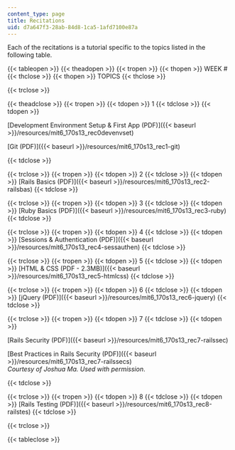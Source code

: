 ```yaml
---
content_type: page
title: Recitations
uid: d7a647f3-28ab-84d8-1ca5-1afd7100e87a
---
```


Each of the recitations is a tutorial specific to the topics listed in the following table.

{{< tableopen >}}
{{< theadopen >}}
{{< tropen >}}
{{< thopen >}}
WEEK #
{{< thclose >}}
{{< thopen >}}
TOPICS
{{< thclose >}}

{{< trclose >}}

{{< theadclose >}}
{{< tropen >}}
{{< tdopen >}}
1
{{< tdclose >}}
{{< tdopen >}}


[Development Environment Setup & First App (PDF)]({{< baseurl >}}/resources/mit6_170s13_rec0devenvset)

[Git (PDF)]({{< baseurl >}}/resources/mit6_170s13_rec1-git)


{{< tdclose >}}

{{< trclose >}}
{{< tropen >}}
{{< tdopen >}}
2
{{< tdclose >}}
{{< tdopen >}}
[Rails Basics (PDF)]({{< baseurl >}}/resources/mit6_170s13_rec2-railsbas)
{{< tdclose >}}

{{< trclose >}}
{{< tropen >}}
{{< tdopen >}}
3
{{< tdclose >}}
{{< tdopen >}}
[Ruby Basics (PDF)]({{< baseurl >}}/resources/mit6_170s13_rec3-ruby)
{{< tdclose >}}

{{< trclose >}}
{{< tropen >}}
{{< tdopen >}}
4
{{< tdclose >}}
{{< tdopen >}}
[Sessions & Authentication (PDF)]({{< baseurl >}}/resources/mit6_170s13_rec4-sessauthen)
{{< tdclose >}}

{{< trclose >}}
{{< tropen >}}
{{< tdopen >}}
5
{{< tdclose >}}
{{< tdopen >}}
[HTML & CSS (PDF - 2.3MB)]({{< baseurl >}}/resources/mit6_170s13_rec5-htmlcss)
{{< tdclose >}}

{{< trclose >}}
{{< tropen >}}
{{< tdopen >}}
6
{{< tdclose >}}
{{< tdopen >}}
[jQuery (PDF)]({{< baseurl >}}/resources/mit6_170s13_rec6-jquery)
{{< tdclose >}}

{{< trclose >}}
{{< tropen >}}
{{< tdopen >}}
7
{{< tdclose >}}
{{< tdopen >}}


[Rails Security (PDF)]({{< baseurl >}}/resources/mit6_170s13_rec7-railssec)

[Best Practices in Rails Security (PDF)]({{< baseurl >}}/resources/mit6_170s13_rec7-railssecs)  
_Courtesy of Joshua Ma. Used with permission_.


{{< tdclose >}}

{{< trclose >}}
{{< tropen >}}
{{< tdopen >}}
8
{{< tdclose >}}
{{< tdopen >}}
[Rails Testing (PDF)]({{< baseurl >}}/resources/mit6_170s13_rec8-railstes)
{{< tdclose >}}

{{< trclose >}}

{{< tableclose >}}